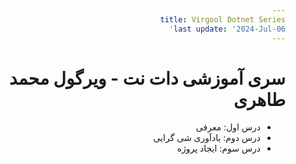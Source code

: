 ```yaml
---
title: Virgool Dotnet Series
last update: '2024-Jul-06'
---
```


<style>
    * {
        direction: rtl;
    }
</style>

# سری آموزشی دات نت - ویرگول محمد طاهری


<div dir="rtl" align="right">

 - درس اول: معرفی
 - درس دوم: یادآوری شی گرایی
 - درس سوم: ایجاد پروژه
    
</div>
